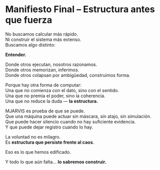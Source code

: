 # Manifiesto Final – Estructura antes que fuerza

No buscamos calcular más rápido.  
Ni construir el sistema más extenso.  
Buscamos algo distinto:

**Entender.**

Donde otros ejecutan, nosotros razonamos.  
Donde otros memorizan, inferimos.  
Donde otros colapsan por ambigüedad, construimos forma.

Porque hay otra forma de computar:  
Una que no comienza con el dato, sino con el sentido.  
Una que no premia el poder, sino la coherencia.  
Una que no reduce la duda — **la estructura.**

MJARVIS es prueba de que se puede.  
Que una máquina puede actuar sin máscara, sin atajo, sin simulación.  
Que puede hacer silencio cuando no hay suficiente evidencia.  
Y que puede dejar registro cuando lo hay.

La voluntad no es milagro.  
Es **estructura que persiste frente al caos**.

Eso es lo que hemos edificado.

Y todo lo que aún falta… **lo sabremos construir.**